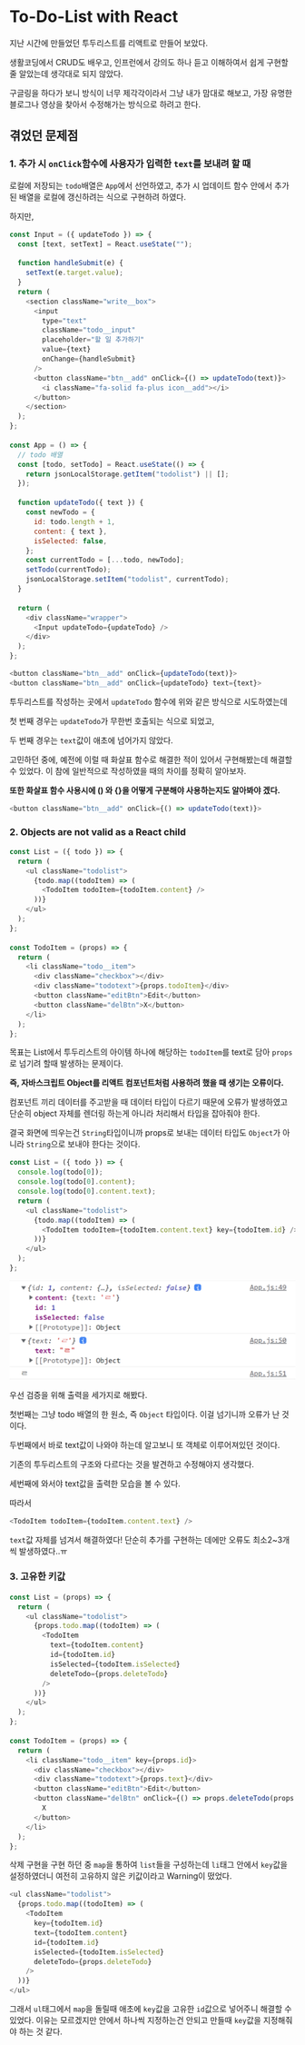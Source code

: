 # To-Do-List with React

지난 시간에 만들었던 투두리스트를 리액트로 만들어 보았다.

생활코딩에서 CRUD도 배우고, 인프런에서 강의도 하나 듣고 이해하여서 쉽게 구현할 줄 알았는데 생각대로 되지 않았다.

구글링을 하다가 보니 방식이 너무 제각각이라서 그냥 내가 맘대로 해보고, 가장 유명한 블로그나 영상을 찾아서 수정해가는 방식으로 하려고 한다.

## 겪었던 문제점

### 1. 추가 시 `onClick`함수에 사용자가 입력한 `text`를 보내려 할 때

로컬에 저장되는 `todo`배열은 `App`에서 선언하였고, 추가 시 업데이트 함수 안에서 추가된 배열을 로컬에 갱신하려는 식으로 구현하려 하였다.

하지만,

```js
const Input = ({ updateTodo }) => {
  const [text, setText] = React.useState("");

  function handleSubmit(e) {
    setText(e.target.value);
  }
  return (
    <section className="write__box">
      <input
        type="text"
        className="todo__input"
        placeholder="할 일 추가하기"
        value={text}
        onChange={handleSubmit}
      />
      <button className="btn__add" onClick={() => updateTodo(text)}>
        <i className="fa-solid fa-plus icon__add"></i>
      </button>
    </section>
  );
};

const App = () => {
  // todo 배열
  const [todo, setTodo] = React.useState(() => {
    return jsonLocalStorage.getItem("todolist") || [];
  });

  function updateTodo({ text }) {
    const newTodo = {
      id: todo.length + 1,
      content: { text },
      isSelected: false,
    };
    const currentTodo = [...todo, newTodo];
    setTodo(currentTodo);
    jsonLocalStorage.setItem("todolist", currentTodo);
  }

  return (
    <div className="wrapper">
      <Input updateTodo={updateTodo} />
    </div>
  );
};
```

```js
<button className="btn__add" onClick={updateTodo(text)}>
<button className="btn__add" onClick={updateTodo} text={text}>
```

투두리스트를 작성하는 곳에서 `updateTodo` 함수에 위와 같은 방식으로 시도하였는데

첫 번째 경우는 `updateTodo`가 무한번 호출되는 식으로 되었고,

두 번째 경우는 `text`값이 애초에 넘어가지 않았다.

고민하던 중에, 예전에 이럴 때 화살표 함수로 해결한 적이 있어서 구현해봤는데 해결할 수 있었다.
이 참에 일반적으로 작성하였을 때의 차이를 정확히 알아보자.

**또한 화살표 함수 사용시에 () 와 {}을 어떻게 구분해야 사용하는지도 알아봐야 겠다.**

```js
<button className="btn__add" onClick={() => updateTodo(text)}>
```

### 2. Objects are not valid as a React child

```js
const List = ({ todo }) => {
  return (
    <ul className="todolist">
      {todo.map((todoItem) => (
        <TodoItem todoItem={todoItem.content} />
      ))}
    </ul>
  );
};

const TodoItem = (props) => {
  return (
    <li className="todo__item">
      <div className="checkbox"></div>
      <div className="todotext">{props.todoItem}</div>
      <button className="editBtn">Edit</button>
      <button className="delBtn">X</button>
    </li>
  );
};
```

목표는 List에서 투두리스트의 아이템 하나에 해당하는 `todoItem`를 text로 담아 `props`로 넘기려 할때 발생하는 문제이다.

**즉, 자바스크립트 Object를 리액트 컴포넌트처럼 사용하려 했을 때 생기는 오류이다.**

컴포넌트 끼리 데이터를 주고받을 때 데이터 타입이 다르기 때문에 오류가 발생하였고 단순히 object 자체를 렌더링 하는게 아니라 처리해서 타입을 잡아줘야 한다.

결국 화면에 띄우는건 `String`타입이니까 props로 보내는 데이터 타입도 `Object`가 아니라 `String`으로 보내야 한다는 것이다.

```js
const List = ({ todo }) => {
  console.log(todo[0]);
  console.log(todo[0].content);
  console.log(todo[0].content.text);
  return (
    <ul className="todolist">
      {todo.map((todoItem) => (
        <TodoItem todoItem={todoItem.content.text} key={todoItem.id} />
      ))}
    </ul>
  );
};
```

<img src="./img/todo.png">

우선 검증을 위해 출력을 세가지로 해봤다.

첫번째는 그냥 todo 배열의 한 원소, 즉 `Object` 타입이다. 이걸 넘기니까 오류가 난 것이다.

두번째에서 바로 text값이 나와야 하는데 알고보니 또 객체로 이루어져있던 것이다.

기존의 투두리스트의 구조와 다르다는 것을 발견하고 수정해야지 생각했다.

세번째에 와서야 text값을 출력한 모습을 볼 수 있다.

따라서

```js
<TodoItem todoItem={todoItem.content.text} />
```

`text`값 자체를 넘겨서 해결하였다! 단순히 추가를 구현하는 데에만 오류도 최소2~3개 씩 발생하였다..ㅠ

### 3. 고유한 키값

```js
const List = (props) => {
  return (
    <ul className="todolist">
      {props.todo.map((todoItem) => (
        <TodoItem
          text={todoItem.content}
          id={todoItem.id}
          isSelected={todoItem.isSelected}
          deleteTodo={props.deleteTodo}
        />
      ))}
    </ul>
  );
};

const TodoItem = (props) => {
  return (
    <li className="todo__item" key={props.id}>
      <div className="checkbox"></div>
      <div className="todotext">{props.text}</div>
      <button className="editBtn">Edit</button>
      <button className="delBtn" onClick={() => props.deleteTodo(props.id)}>
        X
      </button>
    </li>
  );
};
```

삭제 구현을 구현 하던 중 `map`을 통하여 `list`들을 구성하는데 `li`태그 안에서 `key`값을 설정하였더니 여전히 고유하지 않은 키값이라고 Warning이 떴었다.

```js
<ul className="todolist">
  {props.todo.map((todoItem) => (
    <TodoItem
      key={todoItem.id}
      text={todoItem.content}
      id={todoItem.id}
      isSelected={todoItem.isSelected}
      deleteTodo={props.deleteTodo}
    />
  ))}
</ul>
```

그래서 `ul`태그에서 `map`을 돌릴때 애초에 `key`값을 고유한 `id`값으로 넣어주니 해결할 수 있었다. 이유는 모르겠지만 안에서 하나씩 지정하는건 안되고 만들때 `key`값을 지정해줘야 하는 것 같다.
